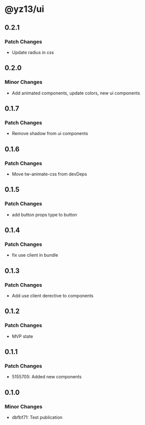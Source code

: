 # @yz13/ui

## 0.2.1

### Patch Changes

- Update radius in css

## 0.2.0

### Minor Changes

- Add animated components, update colors, new ui components

## 0.1.7

### Patch Changes

- Remove shadow from ui components

## 0.1.6

### Patch Changes

- Move tw-animate-css from devDeps

## 0.1.5

### Patch Changes

- add button props type to button

## 0.1.4

### Patch Changes

- fix use client in bundle

## 0.1.3

### Patch Changes

- Add use client derective to components

## 0.1.2

### Patch Changes

- MVP state

## 0.1.1

### Patch Changes

- 5155705: Added new components

## 0.1.0

### Minor Changes

- dbfbf71: Test publication
